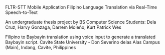 FLTR-STT Mobile Application
Filipino Language Translation via Real-Time Speech-to-Text

An undergraduate thesis project by BS Computer Science Students:
Dela Cruz, Harvy 
Gonzaga, Darrem 
Moleño, Kurt Patrick Wes

Filipino to Baybayin translation using voice input to generate a translated Baybayin script.
Cavite State University - Don Severino delas Alas Campus (Main), Indang, Cavite, Philippines
